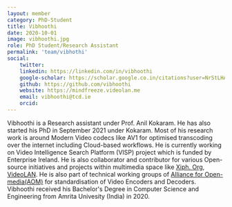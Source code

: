 ```yaml
---
layout: member 
category: PhD-Student
title: Vibhoothi
date: 2020-10-01
image: vibhoothi.jpg
role: PhD Student/Research Assistant
permalink: 'team/vibhothi'
social:
    twitter: 
    linkedin: https://linkedin.com/in/vibhoothi
    google-scholar: https://scholar.google.co.in/citations?user=NrStLHAAAAAJ&hl=en
    github: https://github.com/vibhoothi
    website: https://mindfreeze.videolan.me
    email: vibhoothi@tcd.ie
    orcid:
---
```



Vibhoothi is a Research assistant under Prof. Anil Kokaram. He has also started
his PhD in September 2021 under Kokaram. Most of his research work is around
Modern Video codecs like AV1 for optimised transcoding over the internet
including Cloud-based workflows. He is currently working on Video Intelligence
Search Platform (VISP) project which is funded by Enterprise Ireland. He is also
collaborator and contributor for various Open-source initiatives and projects
within multimedia space like [Xiph. Org](https://xiph.org),
[VideoLAN](https://videolan.org). He is also part of technical working groups of
[Alliance for Open-media(AOM)](http://aomedia.org/) for standardisation of Video
Encoders and Decoders. Vibhoothi received his Bachelor's Degree in Computer
Science and Engineering from Amrita Univesity (India) in 2020.

